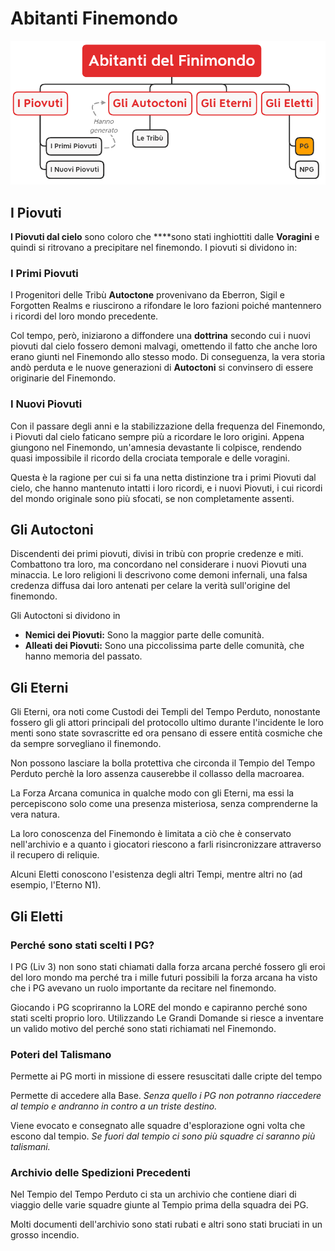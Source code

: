 # Abitanti Finemondo

![abitanti-finemondo.png](../img/pages/abitanti-finemondo.png)

## **I Piovuti**

**I Piovuti dal cielo** sono coloro che ****sono stati inghiottiti dalle **Voragini** e quindi si ritrovano a
precipitare nel finemondo. I piovuti si dividono in:

### **I Primi Piovuti**

I Progenitori delle Tribù **Autoctone** provenivano da Eberron, Sigil e Forgotten Realms e riuscirono a rifondare le
loro fazioni poiché mantennero i ricordi del loro mondo precedente.

Col tempo, però, iniziarono a diffondere una **dottrina** secondo cui i nuovi piovuti dal cielo fossero demoni malvagi,
omettendo il fatto che anche loro erano giunti nel Finemondo allo stesso modo. Di conseguenza, la vera storia andò
perduta e le nuove generazioni di **Autoctoni** si convinsero di essere originarie del Finemondo.

### **I Nuovi Piovuti**

Con il passare degli anni e la stabilizzazione della frequenza del Finemondo, i Piovuti dal cielo faticano sempre più a
ricordare le loro origini. Appena giungono nel Finemondo, un'amnesia devastante li colpisce, rendendo quasi impossibile
il ricordo della crociata temporale e delle voragini.

Questa è la ragione per cui si fa una netta distinzione tra i primi Piovuti dal cielo, che hanno mantenuto intatti i
loro ricordi, e i nuovi Piovuti, i cui ricordi del mondo originale sono più sfocati, se non completamente assenti.

## **Gli Autoctoni**

Discendenti dei primi piovuti, divisi in tribù con proprie credenze e miti. Combattono tra loro, ma concordano nel
considerare i nuovi Piovuti una minaccia. Le loro religioni li descrivono come demoni infernali, una falsa credenza
diffusa dai loro antenati per celare la verità sull'origine del finemondo.

Gli Autoctoni si dividono in

- **Nemici dei Piovuti:** Sono la maggior parte delle comunità.
- **Alleati dei Piovuti:** Sono una piccolissima parte delle comunità, che hanno memoria del passato.

## **Gli Eterni**

Gli Eterni, ora noti come Custodi dei Templi del Tempo Perduto, nonostante fossero gli gli attori principali del
protocollo ultimo durante l'incidente le loro menti sono state sovrascritte ed ora pensano di essere entità cosmiche che
da sempre sorvegliano il finemondo.

Non possono lasciare la bolla protettiva che circonda il Tempio del Tempo Perduto perchè la loro assenza causerebbe il
collasso della macroarea.

La Forza Arcana comunica in qualche modo con gli Eterni, ma essi la percepiscono solo come una presenza misteriosa,
senza comprenderne la vera natura.

La loro conoscenza del Finemondo è limitata a ciò che è conservato nell'archivio e a quanto i giocatori riescono a farli
risincronizzare attraverso il recupero di reliquie.

Alcuni Eletti conoscono l'esistenza degli altri Tempi, mentre altri no (ad esempio, l'Eterno N1).

## **Gli Eletti**

### **Perché sono stati scelti I PG?**

I PG (Liv 3) non sono stati chiamati dalla forza arcana perché fossero gli eroi del loro mondo ma perché tra i mille
futuri possibili la forza arcana ha visto che i PG avevano un ruolo importante da recitare nel finemondo.

Giocando i PG scopriranno la LORE del mondo e capiranno perché sono stati scelti proprio loro. Utilizzando Le Grandi
Domande si riesce a inventare un valido motivo del perché sono stati richiamati nel Finemondo.

### **Poteri del Talismano**

Permette ai PG morti in missione di essere resuscitati dalle cripte del tempo

Permette di accedere alla Base. *Senza quello i PG non potranno riaccedere al tempio e andranno in contro a un triste
destino.*

Viene evocato e consegnato alle squadre d'esplorazione ogni volta che escono dal tempio. *Se fuori dal tempio ci sono
più squadre ci saranno più talismani.*

### **Archivio delle Spedizioni Precedenti**

Nel Tempio del Tempo Perduto ci sta un archivio che contiene diari di viaggio delle varie squadre giunte al Tempio prima
della squadra dei PG.

Molti documenti dell'archivio sono stati rubati e altri sono stati bruciati in un grosso incendio.